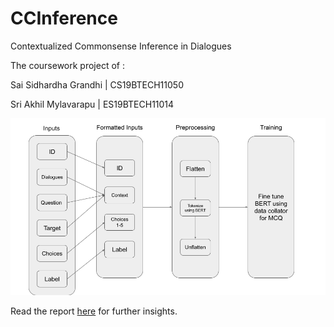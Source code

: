 # CCInference
Contextualized Commonsense Inference in Dialogues

The coursework project of :

Sai Sidhardha Grandhi   |   CS19BTECH11050

Sri Akhil Mylavarapu    |   ES19BTECH11014

![Alt text](Flowchart_TPR.png?raw=true "The Model Structure")

Read the report [here](CC_Inference_Project_Report.pdf) for further insights.
